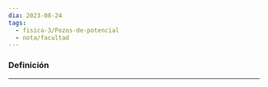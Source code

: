 ```yaml
---
dia: 2023-08-24
tags:
  - fisica-3/Pozos-de-potencial
  - nota/facultad
---
```

### Definición
---
